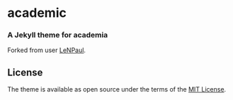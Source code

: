 # academic

### A Jekyll theme for academia
Forked from user [LeNPaul](https://github.com/LeNPaul/academic).

## License

The theme is available as open source under the terms of the [MIT License](https://opensource.org/licenses/MIT).
